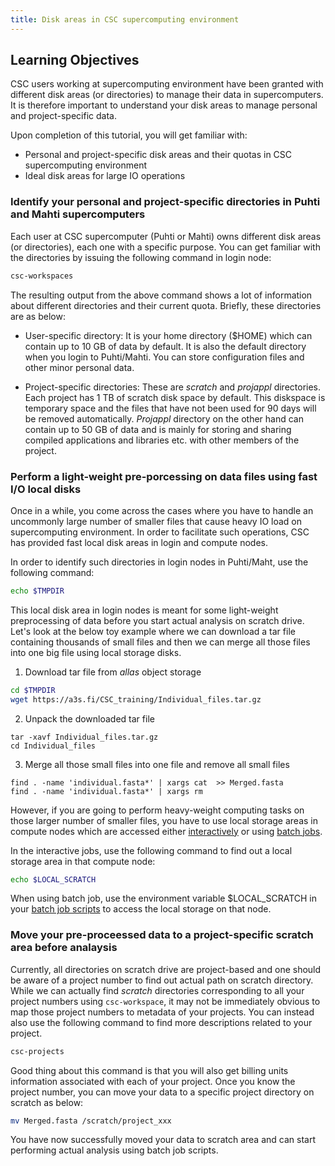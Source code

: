 ```yaml
---
title: Disk areas in CSC supercomputing environment
---
```


## Learning Objectives
CSC users working at supercomputing environment have been granted with different disk areas (or directories) to manage their data in supercomputers. It is therefore important to understand your disk areas to manage personal and project-specific data.

Upon completion of this tutorial, you will get familiar with:
- Personal and project-specific disk areas and their quotas in CSC supercomputing environment
- Ideal disk areas for large IO operations

### Identify your personal and project-specific directories in Puhti and Mahti supercomputers

Each user at CSC supercomputer (Puhti or Mahti) owns different disk areas (or directories), each one with a specific purpose. You can get familiar with the directories by issuing the following command in login node:

```bash
csc-workspaces 
```
The resulting output from the above command shows a lot of information about different directories and their current quota. Briefly, these directories are as below:

- User-specific directory: It is your home directory ($HOME) which can contain up to 10 GB of data by default. It is also the default directory when you login to Puhti/Mahti. You can store configuration files and other minor personal data. 

- Project-specific directories: These are *scratch* and *projappl* directories. Each project has 1 TB of scratch disk space by default. This diskspace is temporary space and the files that have not been used for 90 days will be  removed automatically. *Projappl* directory on the other hand can contain up to 50 GB of data and is mainly for storing and sharing compiled applications and libraries etc. with other members of the project. 


### Perform a light-weight pre-porcessing on data files using fast I/O local disks

Once in a while, you come across the cases where you have to handle an uncommonly large number of smaller files that cause heavy IO load on supercomputing environment. In order to facilitate such operations, CSC has provided fast local disk areas in login and compute nodes.

In order to identify such directories in login nodes in Puhti/Maht, use the following command:

```bash
echo $TMPDIR
```
This local disk area in login nodes is meant for some light-weight preprocessing of data before you start actual analysis on scratch drive. Let's look at the below  toy example where we can download a tar file containing thousands of  small files and then we can  merge all those files into one big file using local storage disks.

1. Download tar file from *allas* object storage

```bash 
cd $TMPDIR           
wget https://a3s.fi/CSC_training/Individual_files.tar.gz
```
2. Unpack the downloaded tar file

```
tar -xavf Individual_files.tar.gz
cd Individual_files
```
3. Merge all those small files into one file and remove all small files

```
find . -name 'individual.fasta*' | xargs cat  >> Merged.fasta
find . -name 'individual.fasta*' | xargs rm
```

However, if you are going to perform heavy-weight computing tasks on those larger number of smaller files, you have to use local storage areas in compute nodes which are accessed either [interactively](https://docs.csc.fi/computing/running/interactive-usage/) or using [batch jobs](https://docs.csc.fi/computing/running/creating-job-scripts-puhti).

In the interactive jobs, use the following command to find out a local storage area in that compute node:

```bash
echo $LOCAL_SCRATCH 
```
When using batch job, use the environment variable $LOCAL_SCRATCH in your [batch job scripts](https://docs.csc.fi/computing/running/creating-job-scripts-puhti/#local-storage) to access the local storage on that node.

### Move your pre-proceessed data to a project-specific scratch area before analaysis

Currently, all directories on scratch drive are project-based and one should be aware of a project number to find out actual path on scratch directory. While we can actually find *scratch* directories corresponding to all your project numbers using `csc-workspace`, it may not be immediately obvious to map those project numbers to metadata of your projects. You can instead also use the following command to find more descriptions related to your project.

```bash
csc-projects
```
Good thing about this command is that you will also get billing units information associated with each of your project. Once you know the project number, you can move your data to a specific project directory on scratch as below:

```bash
mv Merged.fasta /scratch/project_xxx
```
You have now successfully moved your data to scratch area and can start performing actual analysis using batch job scripts.
